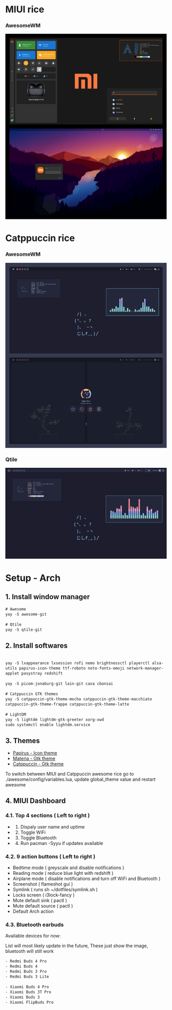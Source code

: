 # MIUI rice

### AwesomeWM
![rice](./assets/mi.png)

# Catppuccin rice

### AwesomeWM

![rice](./assets/awesome.png)

### Qtile

![rice](./assets/qtile.png)

# Setup - Arch

## 1. Install window manager

   ```shell
   # Awesome
   yay -S awesome-git

   # Qtile
   yay -S qtile-git
   ```

## 2. Install softwares

   ```shell

   yay -S lxappearance lxsession rofi nemo brightnessctl playerctl alsa-utils papirus-icon-theme ttf-roboto noto-fonts-emoji network-manager-applet pasystray redshift

   yay -S picom-jonaburg-git lain-git cava cbonsai

   # Catppuccin GTK themes
   yay -S catppuccin-gtk-theme-mocha catppuccin-gtk-theme-macchiato catppuccin-gtk-theme-frappe catppuccin-gtk-theme-latte

   # LightDM
   yay -S lightdm lightdm-gtk-greeter xorg-xwd
   sudo systemctl enable lightdm.service
   ```

## 3. Themes

   - [Papirus - Icon theme](https://github.com/PapirusDevelopmentTeam/papirus-icon-theme)
   - [Materia - Gtk theme](https://github.com/nana-4/materia-theme)
   - [Catppuccin - Gtk theme](https://github.com/catppuccin/catppuccin)

   To switch between MIUI and Catppuccin awesome rice go to ./awesome/config/variables.lua,
   update global_theme value and restart awesome

## 4. MIUI Dashboard

### 4.1. Top 4 sections ( Left to right )

   - 1. Dispaly user name and uptime
   - 2. Toggle WiFi
   - 3. Toggle Bluetooth
   - 4. Run pacman -Syyu if updates available

### 4.2. 9 action buttons ( Left to right )

   - Bedtime mode ( greyscale and disable notifications )
   - Reading mode ( reduce blue light with redshift )
   - Airplane mode ( disable notifications and turn off WiFi and Bluetooth )
   - Screenshot ( flameshot gui )
   - Symlink ( runs sh ~/dotfiles/symlink.sh )
   - Locks screen ( i3lock-fancy )
   - Mute default sink ( pactl )
   - Mute default source ( pactl )
   - Default Arch action

### 4.3. Bluetooth earbuds

Available devices for now:

List will most likely update in the future,
These just show the image, bluetooth will still work

    - Redmi Buds 4 Pro
    - Redmi Buds 4
    - Redmi Buds 3 Pro
    - Redmi Buds 3 Lite

    - Xiaomi Buds 4 Pro
    - Xiaomi Buds 3T Pro
    - Xiaomi Buds 3
    - Xiaomi FlipBuds Pro


<!-- To enable battery percentage display

```shell
    # Go to
    /etc/bluetooth/main.conf

    # Set experimental value
    Experimental = true

    # Restart bluetooth
    systemctl restart bluetooth

    # Reconnect device and run
    bluetoothctl info

    # Now you should be able to see
    Device XX:XX:XX:XX:XX:XX
    Name: Redmi Buds 4 Pro
    Alias: Redmi Buds 4 Pro
    ...
    Battery Percentage: 0x3c (60)
``` -->